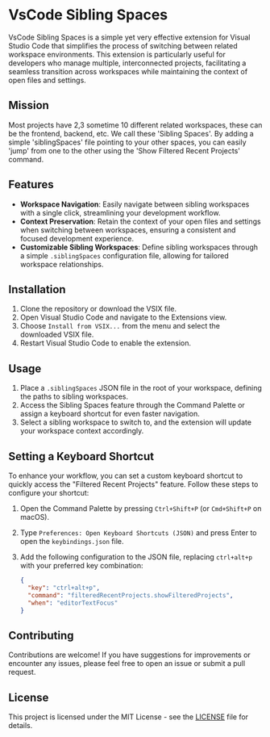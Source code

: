 # VsCode Sibling Spaces

VsCode Sibling Spaces is a simple yet very effective extension for Visual Studio Code that simplifies the process of switching between related workspace environments. 
This extension is particularly useful for developers who manage multiple, interconnected projects, facilitating a seamless transition across workspaces while maintaining the context of open files and settings.

## Mission
Most projects have 2,3 sometime 10 different related workspaces, these can be the frontend, backend, etc. 
We call these 'Sibling Spaces'. 
By adding a simple 'siblingSpaces' file pointing to your other spaces, you can easily 'jump' from one to the other using the 'Show Filtered Recent Projects' command. 

## Features

- **Workspace Navigation**: Easily navigate between sibling workspaces with a single click, streamlining your development workflow.
- **Context Preservation**: Retain the context of your open files and settings when switching between workspaces, ensuring a consistent and focused development experience.
- **Customizable Sibling Workspaces**: Define sibling workspaces through a simple `.siblingSpaces` configuration file, allowing for tailored workspace relationships.

## Installation

1. Clone the repository or download the VSIX file.
2. Open Visual Studio Code and navigate to the Extensions view.
3. Choose `Install from VSIX...` from the menu and select the downloaded VSIX file.
4. Restart Visual Studio Code to enable the extension.

## Usage

1. Place a `.siblingSpaces` JSON file in the root of your workspace, defining the paths to sibling workspaces.
2. Access the Sibling Spaces feature through the Command Palette or assign a keyboard shortcut for even faster navigation.
3. Select a sibling workspace to switch to, and the extension will update your workspace context accordingly.

## Setting a Keyboard Shortcut

To enhance your workflow, you can set a custom keyboard shortcut to quickly access the "Filtered Recent Projects" feature. Follow these steps to configure your shortcut:

1. Open the Command Palette by pressing `Ctrl+Shift+P` (or `Cmd+Shift+P` on macOS).
2. Type `Preferences: Open Keyboard Shortcuts (JSON)` and press Enter to open the `keybindings.json` file.
3. Add the following configuration to the JSON file, replacing `ctrl+alt+p` with your preferred key combination:

   ```json
   {
     "key": "ctrl+alt+p",
     "command": "filteredRecentProjects.showFilteredProjects",
     "when": "editorTextFocus"
   }


## Contributing

Contributions are welcome! If you have suggestions for improvements or encounter any issues, please feel free to open an issue or submit a pull request.

## License

This project is licensed under the MIT License - see the [LICENSE](LICENSE) file for details.
